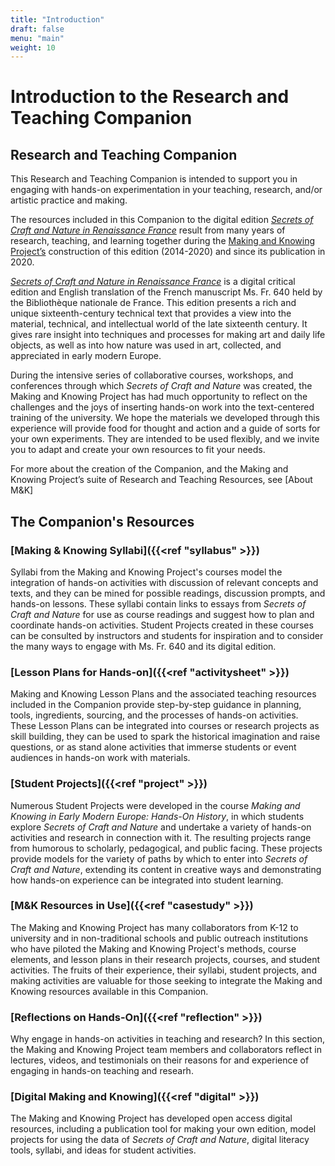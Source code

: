 ```yaml
---
title: "Introduction"
draft: false
menu: "main"
weight: 10
---
```


# Introduction to the Research and Teaching Companion
## Research and Teaching Companion
This Research and Teaching Companion is intended to support you in engaging with hands-on experimentation in your teaching, research, and/or artistic practice and making.

The resources included in this Companion to the digital edition [*Secrets of Craft and Nature in Renaissance France*](https://edition640.makingandknowing.org/#/) result from many years of research, teaching, and learning together during the [Making and Knowing Project’s](https://www.makingandknowing.org/) construction of this edition (2014-2020) and since its publication in 2020. 

[*Secrets of Craft and Nature in Renaissance France*](https://edition640.makingandknowing.org/#/) is a digital critical edition and English translation of the French manuscript Ms. Fr. 640 held by the Bibliothèque nationale de France. This edition presents a rich and unique sixteenth-century technical text that provides a view into the material, technical, and intellectual world of the late sixteenth century. It gives rare insight into techniques and processes for making art and daily life objects, as well as into how nature was used in art, collected, and appreciated in early modern Europe.

During the intensive series of collaborative courses, workshops, and conferences through which *Secrets of Craft and Nature* was created, the Making and Knowing Project has had much opportunity to reflect on the challenges and the joys of inserting hands-on work into the text-centered training of the university. We hope the materials we developed through this experience will provide food for thought and action and a guide of sorts for your own experiments. They are intended to be used flexibly, and we invite you to adapt and create your own resources to fit your needs.

For more about the creation of the Companion, and the Making and Knowing Project’s suite of Research and Teaching Resources, see [About M&K]
## The Companion's Resources
### [Making & Knowing Syllabi]({{<ref "syllabus" >}})
Syllabi from the Making and Knowing Project's courses model the integration of hands-on activities with discussion of relevant concepts and texts, and they can be mined for possible readings, discussion prompts, and hands-on lessons. These syllabi contain links to essays from _Secrets of Craft and Nature_ for use as course readings and suggest how to plan and coordinate hands-on activities. Student Projects created in these courses can be consulted by instructors and students for inspiration and to consider the many ways to engage with Ms. Fr. 640 and its digital edition.
### [Lesson Plans for Hands-on]({{<ref "activitysheet" >}})
Making and Knowing Lesson Plans and the associated teaching resources included in the Companion provide step-by-step guidance in planning, tools, ingredients, sourcing, and the processes of hands-on activities. These Lesson Plans can be integrated into courses or research projects as skill building, they can be used to spark the historical imagination and raise questions, or as stand alone activities that immerse students or event audiences in hands-on work with materials. 
### [Student Projects]({{<ref "project" >}})
Numerous Student Projects were developed in the course *Making and Knowing in Early Modern Europe: Hands-On History*, in which students explore *Secrets of Craft and Nature* and undertake a variety of hands-on activities and research in connection with it. The resulting projects range from humorous to scholarly, pedagogical, and public facing. These projects provide models for the variety of paths by which to enter into _Secrets of Craft and Nature_, extending its content in creative ways and demonstrating how hands-on experience can be integrated into student learning.
### [M&K Resources in Use]({{<ref "casestudy" >}}) 
The Making and Knowing Project has many collaborators from K-12 to university and in non-traditional schools and public outreach institutions who have piloted the Making and Knowing Project's methods, course elements, and lesson plans in their research projects, courses, and student activities. The fruits of their experience, their syllabi, student projects, and making activities are valuable for those seeking to integrate the Making and Knowing resources available in this Companion.
### [Reflections on Hands-On]({{<ref "reflection" >}})
Why engage in hands-on activities in teaching and research? In this section, the Making and Knowing Project team members and collaborators reflect in lectures, videos, and testimonials on their reasons for and experience of engaging in hands-on teaching and researh.
### [Digital Making and Knowing]({{<ref "digital" >}})
The Making and Knowing Project has developed open access digital resources, including a publication tool for making your own edition, model projects for using the data of _Secrets of Craft and Nature_, digital literacy tools, syllabi, and ideas for student activities.
